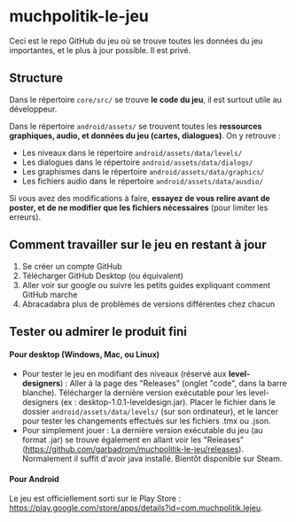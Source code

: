 # muchpolitik-le-jeu
 
Ceci est le repo GitHub du jeu où se trouve toutes les données du jeu importantes, et le plus à jour possible. Il est privé.

## Structure
Dans le répertoire ```core/src/``` se trouve **le code du jeu**, il est surtout utile au développeur.

Dans le répertoire ```android/assets/``` se trouvent toutes les **ressources graphiques, audio, et données du jeu (cartes, dialogues)**. On y retrouve :
- Les niveaux dans le répertoire ```android/assets/data/levels/```
- Les dialogues dans le répertoire ```android/assets/data/dialogs/```
- Les graphismes dans le répertoire ```android/assets/data/graphics/```
- Les fichiers audio dans le répertoire ```android/assets/data/ausdio/```

Si vous avez des modifications à faire, **essayez de vous relire avant de poster, et de ne modifier que les fichiers nécessaires** (pour limiter les erreurs).

## Comment travailler sur le jeu en restant à jour
1. Se créer un compte GitHub
2. Télécharger GitHub Desktop (ou équivalent)
3. Aller voir sur google ou suivre les petits guides expliquant comment GitHub marche
4. Abracadabra plus de problèmes de versions différentes chez chacun

## Tester ou admirer le produit fini
#### Pour desktop (Windows, Mac, ou Linux)
- Pour tester le jeu en modifiant des niveaux (réservé aux **level-designers**) : Aller à la page des "Releases" (onglet "code", dans la barre blanche). Télécharger la dernière version exécutable pour les level-designers (ex : desktop-1.0.1-leveldesign.jar). Placer le fichier dans le dossier ```android/assets/data/levels/``` (sur son ordinateur), et le lancer pour tester les changements effectués sur les fichiers .tmx ou .json.
- Pour simplement jouer : La dernière version exécutable du jeu (au format .jar) se trouve également en allant voir les "Releases" (https://github.com/garbadrom/muchpolitik-le-jeu/releases). Normalement il suffit d'avoir java installé. Bientôt disponible sur Steam.

#### Pour Android
Le jeu est officiellement sorti sur le Play Store : https://play.google.com/store/apps/details?id=com.muchpolitik.lejeu.
